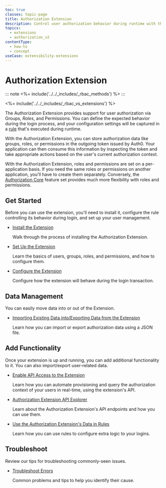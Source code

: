 ```yaml
---
toc: true
classes: topic-page
title: Authorization Extension
description: Control user authorization behavior during runtime with the Authorization Extension
topics:
  - extensions
  - authorization_v2
contentType:
  - how-to
  - concept
useCase: extensibility-extensions
---
```


# Authorization Extension
::: note
<%= include('../../_includes/_rbac_methods') %>
:::

<%= include('../../_includes/_rbac_vs_extensions') %>

The Authorization Extension provides support for user authorization via Groups, <dfn data-key="role">Roles</dfn>, and Permissions. You can define the expected behavior during the login process, and your configuration settings will be captured in a [rule](/rules) that's executed during runtime.

With the Authorization Extension, you can store authorization data like groups, roles, or permissions in the outgoing token issued by Auth0. Your application can then consume this information by inspecting the token and take appropriate actions based on the user's current authorization context.

With the Authorization Extension, roles and permissions are set on a per-application basis. If you need the same roles or permissions on another application, you'll have to create them separately. Conversely, the [Authorization Core](/authorization/concepts/core-vs-extension) feature set provides much more flexibility with roles and permissions.

## Get Started

Before you can use the extension, you'll need to install it, configure the rule controlling its behavior during login, and set up your user management.

<ul class="topic-links">
  <li>
    <i class="icon icon-budicon-715"></i><a href="/extensions/authorization-extension/v2/implementation/installation">Install the Extension</a>
    <p>Walk through the process of installing the Authorization Extension.</p>
  </li>
  <li>
    <i class="icon icon-budicon-715"></i><a href="/extensions/authorization-extension/v2/implementation/setup">Set Up the Extension</a>
    <p>Learn the basics of users, groups, roles, and permissions, and how to configure them.</p>
  </li>
  <li>
    <i class="icon icon-budicon-715"></i><a href="/extensions/authorization-extension/v2/implementation/configuration">Configure the Extension</a>
    <p>Configure how the extension will behave during the login transaction.</p>
  </li>
</ul>

## Data Management

You can easily move data into or out of the Extension.

<ul class="topic-links">
  <li>
    <i class="icon icon-budicon-715"></i><a href="/extensions/authorization-extension/v2/import-export-data">Importing Existing Data into/Exporting Data from the Extension</a>
    <p>Learn how you can import or export authorization data using a JSON file.</p>
  </li>
</ul>

## Add Functionality

Once your extension is up and running, you can add additional functionality to it. You can also import/export user-related data.

<ul class="topic-links">
  <li>
    <i class="icon icon-budicon-715"></i><a href="/extensions/authorization-extension/v2/api-access">Enable API Access to the Extension</a>
    <p>Learn how you can automate provisioning and query the authorization context of your users in real-time, using the extension's API.</p>
  </li>
  <li>
    <i class="icon icon-budicon-715"></i><a href="/api/authorization-extension">Authorization Extension API Explorer</a>
    <p>Learn about the Authorization Extension's API endpoints and how you can use them.</p>
  </li>
  <li>
    <i class="icon icon-budicon-715"></i><a href="/extensions/authorization-extension/v2/rules">Use the Authorization Extension's Data in Rules</a>
    <p>Learn how you can use rules to configure extra logic to your logins.</p>
  </li>
</ul>

## Troubleshoot

Review our tips for troubleshooting commonly-seen issues.

<ul class="topic-links">
  <li>
    <i class="icon icon-budicon-715"></i><a href="/extensions/authorization-extension/v2/troubleshooting">Troubleshoot Errors</a>
    <p>Common problems and tips to help you identify their cause.</p>
  </li>
</ul>
